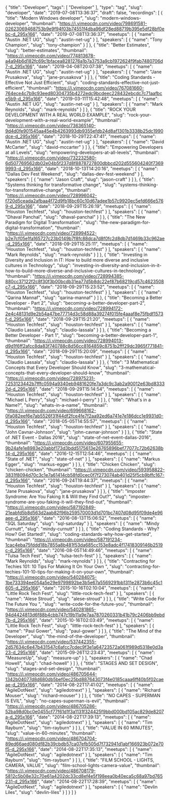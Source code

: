 {
  "title": "Developer",
  "tags": [
    "Developer"
  ],
  "type": "tag",
  "slug": "developer",
  "date": "2019-07-08T13:36:37",
  "draft": false,
  "recordings": [
    {
      "title": "Modern Windows developer",
      "slug": "modern-windows-developer",
      "thumbnail": "https://i.vimeocdn.com/video/798691581-02623069468753b9e9f94f03b74551f4dba96df28ed88719b395e5df28bf0ebc-d_295x166",
      "date": "2019-07-08T13:36:37",
      "meetups": [
        {
          "name": "Austin .NET UG",
          "slug": "austin-net-ug"
        }
      ],
      "speakers": [
        {
          "name": "Tony Champion",
          "slug": "tony-champion"
        }
      ]
    },
    {
      "title": "Better Estimates",
      "slug": "better-estimates",
      "thumbnail": "https://i.vimeocdn.com/video/774813678-a4a94b6d182fc69c1bfacea8281276a1b7a3753a9cb1972624f9fab7480706d7-d_295x166",
      "date": "2019-04-08T20:07:38",
      "meetups": [
        {
          "name": "Austin .NET UG",
          "slug": "austin-net-ug"
        }
      ],
      "speakers": [
        {
          "name": "Jane Prusakova",
          "slug": "jane-prusakova"
        }
      ]
    },
    {
      "title": "Coding Standards - Effective Not Just Efficient",
      "slug": "coding-standards-effective-not-just-efficient",
      "thumbnail": "https://i.vimeocdn.com/video/767081660-764ece4c7b9c93eed80304735b4272edc9bcdeec228432ebcdc7c71aafbce5b9-d_295x166",
      "date": "2019-03-11T15:42:48",
      "meetups": [
        {
          "name": "Austin .NET UG",
          "slug": "austin-net-ug"
        }
      ],
      "speakers": [
        {
          "name": "Mark Reynolds",
          "slug": "mark-reynolds"
        }
      ]
    },
    {
      "title": "ROCK YOUR DEVELOPMENT WITH A REAL WORLD EXAMPLE",
      "slug": "rock-your-development-with-a-real-world-example",
      "thumbnail": "https://i.vimeocdn.com/video/736365140-9d4d0fe901545aa45e4b4263993db9355efdb24d8af1301b3338b25dc1990dce-d_295x166",
      "date": "2018-10-29T22:47:41",
      "meetups": [
        {
          "name": "Austin .NET UG",
          "slug": "austin-net-ug"
        }
      ],
      "speakers": [
        {
          "name": "David McCarter",
          "slug": "david-mccarter"
        }
      ]
    },
    {
      "title": "Empowering Developers at all Levels",
      "slug": "empowering-developers-at-all-levels",
      "thumbnail": "https://i.vimeocdn.com/video/732232580-6d507769562db02e04b5f237d8f8878727800dbbcd202d555604240f73699993-d_295x166",
      "date": "2018-10-13T14:20:16",
      "meetups": [
        {
          "name": "Dallas Dev Fest Weekend",
          "slug": "dallas-dev-fest-weekend"
        }
      ],
      "speakers": [
        {
          "name": "Jason Craft",
          "slug": "jason-craft"
        }
      ]
    },
    {
      "title": "Systems thinking for transformative change",
      "slug": "systems-thinking-for-transformative-change",
      "thumbnail": "https://i.vimeocdn.com/video/728996042-f720d5ceada2afbaa4f72d9fb18bc60c10d67adee1b57c9920ec5efd666e5769-d_295x166",
      "date": "2018-09-29T15:26:19",
      "meetups": [
        {
          "name": "Houston Techfest",
          "slug": "houston-techfest"
        }
      ],
      "speakers": [
        {
          "name": "Dhaval Panchal",
          "slug": "dhaval-panchal"
        }
      ]
    },
    {
      "title": "The New Paradigm for Digital Transformation",
      "slug": "the-new-paradigm-for-digital-transformation",
      "thumbnail": "https://i.vimeocdn.com/video/728994522-b2e7cf05e1fa165727c23b0149b7f8fc88dca7d8f0fc2d8db7d1469b33c962ae-d_295x166",
      "date": "2018-09-29T15:25:11",
      "meetups": [
        {
          "name": "Houston Techfest",
          "slug": "houston-techfest"
        }
      ],
      "speakers": [
        {
          "name": "Mark Reynolds",
          "slug": "mark-reynolds"
        }
      ]
    },
    {
      "title": "Investing in Diversity and Inclusion in IT: How to build more diverse and inclusive cultures in Technology",
      "slug": "investing-in-diversity-and-inclusion-in-it-how-to-build-more-diverse-and-inclusive-cultures-in-technology",
      "thumbnail": "https://i.vimeocdn.com/video/728994385-880cc37122f2c8f30f3b00bcdb31ea77d5b8dc22ef87b68219cd57c4623508c7-d_295x166",
      "date": "2018-09-29T15:23:52",
      "meetups": [
        {
          "name": "Houston Techfest",
          "slug": "houston-techfest"
        }
      ],
      "speakers": [
        {
          "name": "Qarina Mannaf",
          "slug": "qarina-mannaf"
        }
      ]
    },
    {
      "title": "Becoming a Better Developer - Part 2",
      "slug": "becoming-a-better-developer-part-2",
      "thumbnail": "https://i.vimeocdn.com/video/728994172-2e4c48131d9e2b54a47be77714d3c58d88a39274f015fe4aaaf8e75fbdf1573f-d_295x166",
      "date": "2018-09-29T15:21:20",
      "meetups": [
        {
          "name": "Houston Techfest",
          "slug": "houston-techfest"
        }
      ],
      "speakers": [
        {
          "name": "Claudio Lassala",
          "slug": "claudio-lassala"
        }
      ]
    },
    {
      "title": "Becoming a Better Developer - Part 1",
      "slug": "becoming-a-better-developer-part-1",
      "thumbnail": "https://i.vimeocdn.com/video/728994013-d9d1f6ff2afcc8da83f740788c8d56cc8164859c8751b2fff29dc3965f771841-d_295x166",
      "date": "2018-09-29T15:20:09",
      "meetups": [
        {
          "name": "Houston Techfest",
          "slug": "houston-techfest"
        }
      ],
      "speakers": [
        {
          "name": "Claudio Lassala",
          "slug": "claudio-lassala"
        }
      ]
    },
    {
      "title": "3 Mathematical Concepts that Every Developer Should Know",
      "slug": "3-mathematical-concepts-that-every-developer-should-know",
      "thumbnail": "https://i.vimeocdn.com/video/728975231-7253123442b7fffc0594a9340eb9481620fe7a3dc9c3ab2a90012e63bd83332d-d_295x166",
      "date": "2018-09-29T15:14:54",
      "meetups": [
        {
          "name": "Houston Techfest",
          "slug": "houston-techfest"
        }
      ],
      "speakers": [
        {
          "name": "Michael L Perry",
          "slug": "michael-l-perry"
        }
      ]
    },
    {
      "title": "What's in a Name?",
      "slug": "whats-in-a-name",
      "thumbnail": "https://i.vimeocdn.com/video/699668162-0fa082eef6e7ab5526f31f44df2fce4fe7f2aa92ed6a741e7e186dcc1e9931d0-d_295x166",
      "date": "2018-05-05T14:55:57",
      "meetups": [
        {
          "name": "Houston Techfest",
          "slug": "houston-techfest"
        }
      ],
      "speakers": [
        {
          "name": "John Cavnar-Johnson",
          "slug": "john-cavnar-johnson"
        }
      ]
    },
    {
      "title": "State of .NET Event - Dallas 2016",
      "slug": "state-of-net-event-dallas-2016",
      "thumbnail": "https://i.vimeocdn.com/video/607955655-9b24afe1e8983e20abbf173d3bdd5175613e26765896bef77077c72b62638b14-d_295x166",
      "date": "2016-12-15T12:54:46",
      "meetups": [
        {
          "name": "State of .NET",
          "slug": "state-of-net"
        }
      ],
      "speakers": [
        {
          "name": "Markus Egger",
          "slug": "markus-egger"
        }
      ]
    },
    {
      "title": "Chicken Chicken",
      "slug": "chicken-chicken",
      "thumbnail": "https://i.vimeocdn.com/video/593958822-3831f8094d70c3c1e7a61414cb58fd0cec0f7f273074ab401d25f5cb9bffc167-d_295x166",
      "date": "2016-09-24T19:44:37",
      "meetups": [
        {
          "name": "Houston Techfest",
          "slug": "houston-techfest"
        }
      ],
      "speakers": [
        {
          "name": "Jane Prusakova",
          "slug": "jane-prusakova"
        }
      ]
    },
    {
      "title": "Imposter Syndrome: Are You Faking It & Will they Find Out?",
      "slug": "imposter-syndrome-are-you-faking-it-will-they-find-out",
      "thumbnail": "https://i.vimeocdn.com/video/587192849-21eabfd5b8d563d2aab82f96b259570003d1d701bc7407d08d95f09de4e96aee-d_295x166",
      "date": "2016-08-13T15:06:52",
      "meetups": [
        {
          "name": "SQL Saturday",
          "slug": "sql-saturday"
        }
      ],
      "speakers": [
        {
          "name": "Mindy Curnutt",
          "slug": "mindy-curnutt"
        }
      ]
    },
    {
      "title": "Coding Standards - Why? How? Get Started!",
      "slug": "coding-standards-why-how-get-started",
      "thumbnail": "https://i.vimeocdn.com/video/587191234-1cac4eba75fddd18b7855a8b481f53da685cc153e8adc4f17418309146b2519c-d_295x166",
      "date": "2016-08-05T14:49:46",
      "meetups": [
        {
          "name": "Tulsa Tech Fest",
          "slug": "tulsa-tech-fest"
        }
      ],
      "speakers": [
        {
          "name": "Mark Reynolds",
          "slug": "mark-reynolds"
        }
      ]
    },
    {
      "title": "Contracting for Techies 101: 10 Tips For Making It On Your Own ",
      "slug": "contracting-for-techies-101-10-tips-for-making-it-on-your-own",
      "thumbnail": "https://i.vimeocdn.com/video/540284075-1be733394ee054a5e29e9799892be3b5e67a5569291bb1311e2873b6c45c1605-d_295x166",
      "date": "2015-10-16T02:10:04",
      "meetups": [
        {
          "name": "Little Rock Tech Fest",
          "slug": "little-rock-tech-fest"
        }
      ],
      "speakers": [
        {
          "name": "Alese Stroud",
          "slug": "alese-stroud"
        }
      ]
    },
    {
      "title": "Write Code For The Future You ",
      "slug": "write-code-for-the-future-you",
      "thumbnail": "https://i.vimeocdn.com/video/540281865-94d4424813d6f88b4cbb747c19b11a9e7aa7870260331b41b79c2406bb9ebd7b-d_295x166",
      "date": "2015-10-16T02:03:49",
      "meetups": [
        {
          "name": "Little Rock Tech Fest",
          "slug": "little-rock-tech-fest"
        }
      ],
      "speakers": [
        {
          "name": "Paul Gower",
          "slug": "paul-gower"
        }
      ]
    },
    {
      "title": "The Mind of the Developer",
      "slug": "the-mind-of-the-developer",
      "thumbnail": "https://i.vimeocdn.com/video/537442355-2d57634c6e47b431547c6afcc7cdec9f3e1a64723572a061f989d5318e0d3a23-d_295x166",
      "date": "2015-09-26T12:23:43",
      "meetups": [
        {
          "name": "MeasureUp",
          "slug": "measure-up"
        }
      ],
      "speakers": [
        {
          "name": "Chad Howell",
          "slug": "chad-howell"
        }
      ]
    },
    {
      "title": "STAGES AND SET DESIGN",
      "slug": "stages-and-set-design",
      "thumbnail": "https://i.vimeocdn.com/video/486705644-1342b04077d8d680db5bef0ec25bd887643073f4e0185caaa6ff40b5f02caeae-d_295x166",
      "date": "2014-08-22T17:41:02",
      "meetups": [
        {
          "name": "AgileDotNext",
          "slug": "agiledotnext"
        }
      ],
      "speakers": [
        {
          "name": "Richard Mouser",
          "slug": "richard-mouser"
        }
      ]
    },
    {
      "title": "NO CAPES - SUPERMAN IS EVIL",
      "slug": "no-capes-superman-is-evil",
      "thumbnail": "https://i.vimeocdn.com/video/486705286-52ba98d0bc0e0455cf77f61d1f3a1131f324425f9bbd000bd105ac829de8207a-d_295x166",
      "date": "2014-08-22T17:39:13",
      "meetups": [
        {
          "name": "AgileDotNext",
          "slug": "agiledotnext"
        }
      ],
      "speakers": [
        {
          "name": "Tim Rayburn",
          "slug": "tim-rayburn"
        }
      ]
    },
    {
      "title": "VALUE IN 60 MINUTES",
      "slug": "value-in-60-minutes",
      "thumbnail": "https://i.vimeocdn.com/video/486704704-89ed66aed080df82b39cbdb57ca07efb505d7f732941d1abf166923b072e70f5-d_295x166",
      "date": "2014-08-22T17:35:13",
      "meetups": [
        {
          "name": "AgileDotNext",
          "slug": "agiledotnext"
        }
      ],
      "speakers": [
        {
          "name": "Tim Rayburn",
          "slug": "tim-rayburn"
        }
      ]
    },
    {
      "title": "FILM SCHOOL - LIGHTS, CAMERA, VALUE",
      "slug": "film-school-lights-camera-value",
      "thumbnail": "https://i.vimeocdn.com/video/486708179-5812c5b08e32c70e61a4202dc33cd8ef4e5f198eea0b40eca5c68a97bd765231-d_295x166",
      "date": "2014-08-22T17:28:39",
      "meetups": [
        {
          "name": "AgileDotNext",
          "slug": "agiledotnext"
        }
      ],
      "speakers": [
        {
          "name": "Devlin Liles",
          "slug": "devlin-liles"
        }
      ]
    }
  ]
}